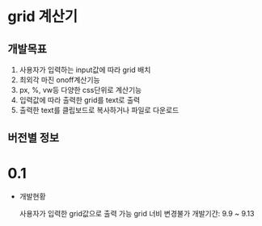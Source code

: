 grid 계산기
==========
개발목표
--------
1. 사용자가 입력하는 input값에 따라 grid 배치
2. 최외각 마진 onoff계산기능
3. px, %, vw등 다양한 css단위로 계산기능
4. 입력값에 따라 출력한 grid를 text로 출력
5. 출력한 text를 클립보드로 복사하거나 파일로 다운로드

버전별 정보
-----
# 0.1
* 개발현황
    
    사용자가 입력한 grid값으로 출력 가능
    grid 너비 변경불가
    개발기간: 9.9 ~ 9.13